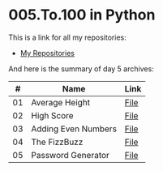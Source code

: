# 005.To.100 in Python

This is a link for all my repositories:

-   [My Repositories](https://github.com/DexxterGWM?tab=repositories)

And here is the summary of day 5 archives:

|  #  | Name                                                                                                                     | Link                                                                           |
| :-: | --------------------------------------------------------------------------------------------------------------------------- | --------------------------------------------------------------------------------- |
| 01  | Average Height                             | [File](https://github.com/DexxterGWM/005.To.100-Python/tree/main/01.%20%5BInteractive%20Coding%20Exercise%5D)               |
| 02  | High Score                             | [File](https://github.com/DexxterGWM/005.To.100-Python/blob/main/02.%20%5BInteractive%20Coding%20Exercise%5D/main.py)               |
| 03  | Adding Even Numbers                             | [File](https://github.com/DexxterGWM/005.To.100-Python/blob/main/03.%20%5BInteractive%20Coding%20Exercise%5D/main.py)               |
| 04  | The FizzBuzz                             | [File](https://github.com/DexxterGWM/005.To.100-Python/tree/main/04.%20%5BInteractive%20Coding%20Exercise%5D)               |
| 05  | Password Generator                             | [File](https://github.com/DexxterGWM/005.To.100-Python/tree/main/Day%205%20Project)               |

